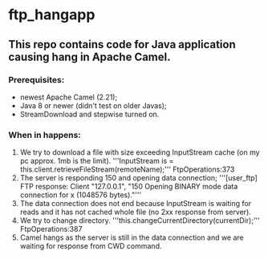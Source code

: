 # ftp_hangapp
## This repo contains code for Java application causing hang in Apache Camel.
### Prerequisites:
  - newest Apache Camel (2.21);
  - Java 8 or newer (didn't test on older Javas);
  - StreamDownload and stepwise turned on.
### When in happens:
  1. We try to download a file with size exceeding InputStream cache (on my pc approx. 1mb is the limit).
  '''InputStream is = this.client.retrieveFileStream(remoteName);''' FtpOperations:373
  2. The server is responding 150 and opening data connection;
  '''[user_ftp] FTP response: Client "127.0.0.1", "150 Opening BINARY mode data connection for x (1048576 bytes)."'''
  3. The data connection does not end because InputStream is waiting for reads and it has not cached whole file (no 2xx response from server).
  4. We try to change directory.
  '''this.changeCurrentDirectory(currentDir);''' FtpOperations:387
  5. Camel hangs as the server is still in the data connection and we are waiting for response from CWD command.  

